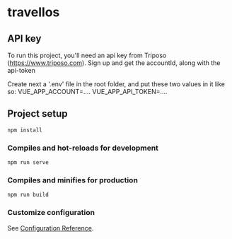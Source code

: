 # travellos

## API key
To run this project, you'll need an api key from Triposo (https://www.triposo.com). Sign up and get the accountId, along with the api-token

Create next a '.env' file in the root folder, and put these two values in it like so:
VUE_APP_ACCOUNT=....
VUE_APP_API_TOKEN=....

## Project setup
```
npm install
```

### Compiles and hot-reloads for development
```
npm run serve
```

### Compiles and minifies for production
```
npm run build
```

### Customize configuration
See [Configuration Reference](https://cli.vuejs.org/config/).

